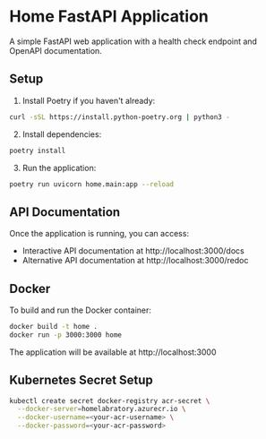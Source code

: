 # Home FastAPI Application

A simple FastAPI web application with a health check endpoint and OpenAPI documentation.

## Setup

1. Install Poetry if you haven't already:
```bash
curl -sSL https://install.python-poetry.org | python3 -
```

2. Install dependencies:
```bash
poetry install
```

3. Run the application:
```bash
poetry run uvicorn home.main:app --reload
```

## API Documentation

Once the application is running, you can access:
- Interactive API documentation at http://localhost:3000/docs
- Alternative API documentation at http://localhost:3000/redoc

## Docker

To build and run the Docker container:

```bash
docker build -t home .
docker run -p 3000:3000 home
```

The application will be available at http://localhost:3000

## Kubernetes Secret Setup

```bash
kubectl create secret docker-registry acr-secret \
  --docker-server=homelabratory.azurecr.io \
  --docker-username=<your-acr-username> \
  --docker-password=<your-acr-password>
```
